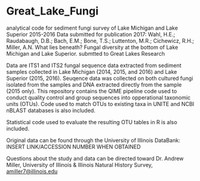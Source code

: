 # Great_Lake_Fungi
analytical code for sediment fungi survey of Lake Michigan and Lake Superior 2015-2016
Data submitted for publication 2017: Wahl, H.E.; Raudabaugh, D.B.; Bach, E.M.; Bone, T.S.; Luttenton, M.R.; Cichewicz, R.H.; Miller, A.N. What lies beneath? Fungal diversity at the bottom of Lake Michigan and Lake Superior. submtted to Great Lakes Research

Data are ITS1 and ITS2 fungal sequence data extracted from sediment samples collected in Lake Michigan (2014, 2015, and 2016) and Lake Superior (2015, 2016).  Seuqence data was collected on both cultured fungi isolated from the samples and DNA extracted directly from the sample (2015 only).  This repository contains the QIME pipeline code used to conduct quality control and group sequences into opperational taxonomic units (OTUs).  Code used to match OTUs to existing taxa in UNITE and NCBI nBLAST databases is also included.

Statistical code used to evaluate the resulting OTU tables in R is also included.

Original data can be found through the University of Illinois DataBank:  INSERT LINK/ACCESSION NUMBER WHEN OBTAINED

Questions about the study and data can be directed toward Dr. Andrew Miller, University of Illinois & Illinois Natural History Survey, amiller7@illinois.edu
